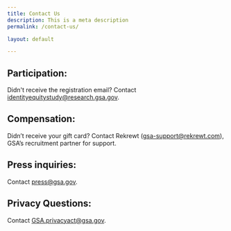 ```yaml
---
title: Contact Us
description: This is a meta description
permalink: /contact-us/

layout: default

---
```



<h2 class="font-sans-md margin-bottom-0">Participation:</h2>
<p class="margin-top-0 margin-bottom-4">Didn't receive the registration email? Contact <a href="mailto:identityequitystudy@research.gsa.gov">identityequitystudy@research.gsa.gov</a>.</p>

<h2 class="font-sans-md margin-bottom-0">Compensation:</h2>
<p class="margin-top-0 margin-bottom-4">Didn’t receive your gift card? Contact Rekrewt (<a href="mailto:gsa-support@rekrewt.com">gsa-support@rekrewt.com</a>), GSA’s recruitment partner for support.</p>

<h2 class="font-sans-md margin-bottom-0">Press inquiries:</h2>
<p class="margin-top-0 margin-bottom-4">Contact <a href="mailto:press@gsa.gov">press@gsa.gov</a>.</p>

<h2 class="font-sans-md margin-bottom-0">Privacy Questions:</h2>
<p class="margin-top-0">Contact <a href="mailto:GSA.privacyact@gsa.gov">GSA.privacyact@gsa.gov</a>.</p>
